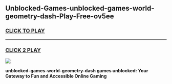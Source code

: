 
## Unblocked-Games-unblocked-games-world-geometry-dash-Play-Free-ov5ee
<h3>
<a href="https://premium76.site?title=unblocked-games-world-geometry-dash&ref=20A">CLICK TO PLAY</a></h3>
<hr>

<h3>
<a href="https://premium76.site?title=unblocked-games-world-geometry-dash&ref=20A">CLICK 2 PLAY</a>
  
</h3>

<a href="https://premium76.site?title=unblocked-games-world-geometry-dash&ref=20A"><img src="https://clearcache.store/games.png"></a>


**unblocked-games-world-geometry-dash games unblocked: Your Gateway to Fun and Accessible Online Gaming**
